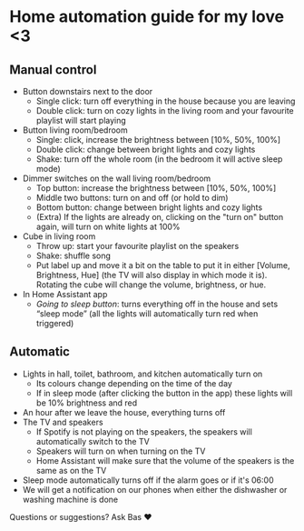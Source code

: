 # Home automation guide for my love <3

## Manual control
* Button downstairs next to the door
    * Single click: turn off everything in the house because you are leaving
    * Double click: turn on cozy lights in the living room and your favourite playlist will start playing
* Button living room/bedroom
    * Single: click, increase the brightness between [10%, 50%, 100%]
    * Double click: change between bright lights and cozy lights
    * Shake: turn off the whole room (in the bedroom it will active sleep mode)
* Dimmer switches on the wall living room/bedroom
    * Top button: increase the brightness between [10%, 50%, 100%]
    * Middle two buttons: turn on and off (or hold to dim)
    * Bottom button: change between bright lights and cozy lights
    * (Extra) If the lights are already on, clicking on the "turn on" button again, will turn on white lights at 100%
* Cube in living room
    * Throw up: start your favourite playlist on the speakers
    * Shake: shuffle song
    * Put label up and move it a bit on the table to put it in either [Volume, Brightness, Hue] (the TV will also display in which mode it is). Rotating the cube will change the volume, brightness, or hue.
* In Home Assistant app
    * *Going to sleep button*: turns everything off in the house and sets “sleep mode” (all the lights will automatically turn red when triggered)

## Automatic
* Lights in hall, toilet, bathroom, and kitchen automatically turn on
    * Its colours change depending on the time of the day
    * If in sleep mode (after clicking the button in the app) these lights will be 10% brightness and red
* An hour after we leave the house, everything turns off
* The TV and speakers
    * If Spotify is not playing on the speakers, the speakers will automatically switch to the TV
    * Speakers will turn on when turning on the TV
    * Home Assistant will make sure that the volume of the speakers is the same as on the TV
* Sleep mode automatically turns off if the alarm goes or if it's 06:00
* We will get a notification on our phones when either the dishwasher or washing machine is done

Questions or suggestions? Ask Bas ❤️
